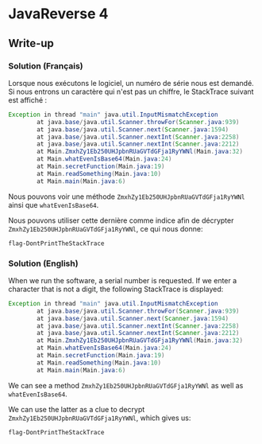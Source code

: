 # JavaReverse 4
## Write-up
### Solution (Français)
Lorsque nous exécutons le logiciel, un numéro de série nous est demandé. Si nous entrons un caractère qui n'est pas un chiffre, le StackTrace suivant est affiché :

```java 
Exception in thread "main" java.util.InputMismatchException
        at java.base/java.util.Scanner.throwFor(Scanner.java:939)
        at java.base/java.util.Scanner.next(Scanner.java:1594)
        at java.base/java.util.Scanner.nextInt(Scanner.java:2258)
        at java.base/java.util.Scanner.nextInt(Scanner.java:2212)
        at Main.ZmxhZy1Eb250UHJpbnRUaGVTdGFja1RyYWNl(Main.java:32)
        at Main.whatEvenIsBase64(Main.java:24)
        at Main.secretFunction(Main.java:19)
        at Main.readSomething(Main.java:10)
        at Main.main(Main.java:6)
```

Nous pouvons voir une méthode `ZmxhZy1Eb250UHJpbnRUaGVTdGFja1RyYWNl` ainsi que `whatEvenIsBase64`.

Nous pouvons utiliser cette dernière comme indice afin de décrypter `ZmxhZy1Eb250UHJpbnRUaGVTdGFja1RyYWNl`, ce qui nous donne:

 `flag-DontPrintTheStackTrace`
### Solution (English)

When we run the software, a serial number is requested. If we enter a character that is not a digit, the following StackTrace is displayed:

```java 
Exception in thread "main" java.util.InputMismatchException
        at java.base/java.util.Scanner.throwFor(Scanner.java:939)
        at java.base/java.util.Scanner.next(Scanner.java:1594)
        at java.base/java.util.Scanner.nextInt(Scanner.java:2258)
        at java.base/java.util.Scanner.nextInt(Scanner.java:2212)
        at Main.ZmxhZy1Eb250UHJpbnRUaGVTdGFja1RyYWNl(Main.java:32)
        at Main.whatEvenIsBase64(Main.java:24)
        at Main.secretFunction(Main.java:19)
        at Main.readSomething(Main.java:10)
        at Main.main(Main.java:6)
```

We can see a method `ZmxhZy1Eb250UHJpbnRUaGVTdGFja1RyYWNl` as well as `whatEvenIsBase64`.

We can use the latter as a clue to decrypt `ZmxhZy1Eb250UHJpbnRUaGVTdGFja1RyYWNl`, which gives us:

 `flag-DontPrintTheStackTrace`